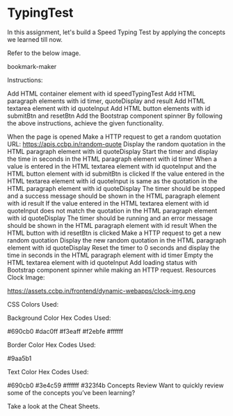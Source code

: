 # TypingTest
In this assignment, let's build a Speed Typing Test by applying the concepts we learned till now.

Refer to the below image.

bookmark-maker

Instructions:

Add HTML container element with id speedTypingTest
Add HTML paragraph elements with id timer, quoteDisplay and result
Add HTML textarea element with id quoteInput
Add HTML button elements with id submitBtn and resetBtn
Add the Bootstrap component spinner
By following the above instructions, achieve the given functionality.

When the page is opened
Make a HTTP request to get a random quotation
URL: https://apis.ccbp.in/random-quote
Display the random quotation in the HTML paragraph element with id quoteDisplay
Start the timer and display the time in seconds in the HTML paragraph element with id timer
When a value is entered in the HTML textarea element with id quoteInput and the HTML button element with id submitBtn is clicked
If the value entered in the HTML textarea element with id quoteInput is same as the quotation in the HTML paragraph element with id quoteDisplay
The timer should be stopped and a success message should be shown in the HTML paragraph element with id result
If the value entered in the HTML textarea element with id quoteInput does not match the quotation in the HTML paragraph element with id quoteDisplay
The timer should be running and an error message should be shown in the HTML paragraph element with id result
When the HTML button with id resetBtn is clicked
Make a HTTP request to get a new random quotation
Display the new random quotation in the HTML paragraph element with id quoteDisplay
Reset the timer to 0 seconds and display the time in seconds in the HTML paragraph element with id timer
Empty the HTML textarea element with id quoteInput
Add loading status with Bootstrap component spinner while making an HTTP request.
Resources
Clock Image:

https://assets.ccbp.in/frontend/dynamic-webapps/clock-img.png

CSS Colors Used:

Background Color Hex Codes Used:

#690cb0
#dac0ff
#f3eaff
#f2ebfe
#ffffff

Border Color Hex Codes Used:

#9aa5b1

Text Color Hex Codes Used:

#690cb0
#3e4c59
#ffffff
#323f4b
Concepts Review
Want to quickly review some of the concepts you’ve been learning?

Take a look at the Cheat Sheets.
